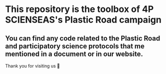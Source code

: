 # This repository is the toolbox of 4P SCIENSEAS's Plastic Road campaign

## You can find any code related to the Plastic Road and participatory science protocols that me mentioned in a document or in our website. 

Thank you for visiting us 🤙
